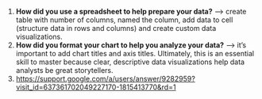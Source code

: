 1. **How did you use a spreadsheet to help prepare your data?**
--> create table with number of columns, named the column, add data to cell (structure data in rows and columns) and create custom data visualizations.
2. **How did you format your chart to help you analyze your data?**
--> it’s important to add chart titles and axis titles. Ultimately, this is an essential skill to master because clear, descriptive data visualizations help data analysts be great storytellers.
3. https://support.google.com/a/users/answer/9282959?visit_id=637361702049227170-1815413770&rd=1

